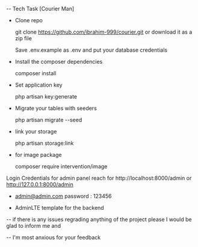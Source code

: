 -- Tech Task [Courier Man]

- Clone repo

    git clone https://github.com/ibrahim-999/courier.git or download it as a zip file

    Save .env.example as .env and put your database credentials


- Install the composer dependencies

    composer install


- Set application key

    php artisan key:generate


- Migrate your tables with seeders

    php artisan migrate --seed


- link your storage

    php artisan storage:link


- for image package 

    composer require intervention/image

Login Credentials for admin panel reach for http://localhost:8000/admin or http://127.0.0.1:8000/admin

- admin@admin.com password : 123456 

- AdminLTE template for the backend

-- if there is any issues regrading anything of the project please I would be glad to inform me and 

-- I'm most anxious for your feedback
